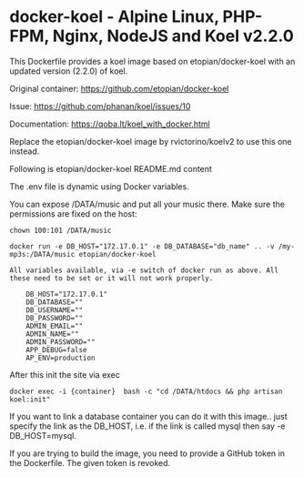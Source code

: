 # docker-koel - Alpine Linux, PHP-FPM, Nginx, NodeJS and Koel v2.2.0
This Dockerfile provides a koel image based on etopian/docker-koel with an updated version (2.2.0) of koel.

Original container: https://github.com/etopian/docker-koel

Issue: https://github.com/phanan/koel/issues/10

Documentation: https://qoba.lt/koel_with_docker.html

Replace the etopian/docker-koel image by rvictorino/koelv2 to use this one instead.

Following is etopian/docker-koel README.md content



The .env file is dynamic using Docker variables.

You can expose /DATA/music and put all your music there. Make sure the permissions are fixed on the host:

`chown 100:101 /DATA/music`

```
docker run -e DB_HOST="172.17.0.1" -e DB_DATABASE="db_name" .. -v /my-mp3s:/DATA/music etopian/docker-koel 

All variables available, via -e switch of docker run as above. All these need to be set or it will not work properly.

    DB_HOST="172.17.0.1"
    DB_DATABASE=""
    DB_USERNAME=""
    DB_PASSWORD=""
    ADMIN_EMAIL=""
    ADMIN_NAME=""
    ADMIN_PASSWORD=""
    APP_DEBUG=false
    AP_ENV=production
```

After this init the site via exec

```
docker exec -i {container}  bash -c "cd /DATA/htdocs && php artisan koel:init"
```

If you want to link a database container you can do it with this image.. just specify the link as the DB_HOST, i.e. if the link is called mysql then say -e DB_HOST=mysql.

If you are trying to build the image, you need to provide a GitHub token in the Dockerfile. The given token is revoked.
